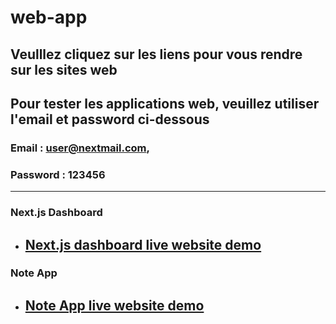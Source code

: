 # web-app

## Veulllez cliquez sur les liens pour vous rendre sur les sites web

## Pour tester les applications web, veuillez utiliser l'email et password ci-dessous 

### Email : user@nextmail.com,
### Password : 123456
  
---

### Next.js Dashboard

  - ## [Next.js dashboard live website demo](https://nextjs-dashboard-ethernaljoz.vercel.app/)


### Note App

  - ## [Note App live website demo](https://note-app-ethernaljoz.vercel.app/)
